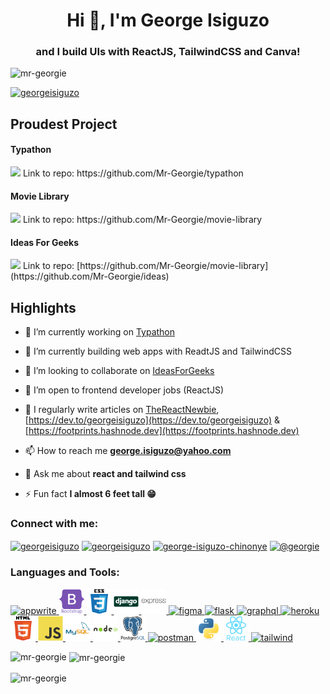 <h1 align="center">Hi 👋, I'm George Isiguzo</h1>
<h3 align="center">and I build UIs with ReactJS, TailwindCSS and Canva!</h3>

<p align="left"> <img src="https://komarev.com/ghpvc/?username=mr-georgie&label=Profile%20views&color=0e75b6&style=flat" alt="mr-georgie" /> </p>

<p align="left"> <a href="https://twitter.com/georgeisiguzo" target="blank"><img src="https://img.shields.io/twitter/follow/georgeisiguzo?logo=twitter&style=for-the-badge" alt="georgeisiguzo" /></a> </p>

## Proudest Project
#### Typathon
<img src="https://user-images.githubusercontent.com/28518667/178255670-6bd264f8-0b85-4489-904e-e36a546457b0.gif" width="600" />
Link to repo: https://github.com/Mr-Georgie/typathon

#### Movie Library
<img src="https://user-images.githubusercontent.com/28518667/176549224-c49fba4c-6607-4bdd-b7e9-3b15b20fb1f2.gif" width="600" />
Link to repo: https://github.com/Mr-Georgie/movie-library

#### Ideas For Geeks
<img src="https://user-images.githubusercontent.com/28518667/178259193-019794a4-e0a8-4678-9e61-dc16e014ad0b.gif" width="600" />
Link to repo: [https://github.com/Mr-Georgie/movie-library](https://github.com/Mr-Georgie/ideas)

## Highlights

- 🔭 I’m currently working on [Typathon](https://github.com/Mr-Georgie/typathon)

- 🌱 I’m currently building web apps with ReadtJS and TailwindCSS

- 👯 I’m looking to collaborate on [IdeasForGeeks](https://github.com/Mr-Georgie/ideas)

- 🤝 I’m open to frontend developer jobs (ReactJS)

- 📝 I regularly write articles on [TheReactNewbie](https://thereactnewbie.xyz/), [https://dev.to/georgeisiguzo](https://dev.to/georgeisiguzo) & [https://footprints.hashnode.dev](https://footprints.hashnode.dev)

- 📫 How to reach me **george.isiguzo@yahoo.com**

- 💬 Ask me about **react and tailwind css**

- ⚡ Fun fact **I almost 6 feet tall 😁**

<h3 align="left">Connect with me:</h3>
<p align="left">
<a href="https://dev.to/georgeisiguzo" target="blank"><img align="center" src="https://raw.githubusercontent.com/rahuldkjain/github-profile-readme-generator/master/src/images/icons/Social/devto.svg" alt="georgeisiguzo" height="30" width="40" /></a>
<a href="https://twitter.com/georgeisiguzo" target="blank"><img align="center" src="https://raw.githubusercontent.com/rahuldkjain/github-profile-readme-generator/master/src/images/icons/Social/twitter.svg" alt="georgeisiguzo" height="30" width="40" /></a>
<a href="https://linkedin.com/in/george-isiguzo-chinonye" target="blank"><img align="center" src="https://raw.githubusercontent.com/rahuldkjain/github-profile-readme-generator/master/src/images/icons/Social/linked-in-alt.svg" alt="george-isiguzo-chinonye" height="30" width="40" /></a>
<a href="https://hashnode.com/@georgie" target="blank"><img align="center" src="https://raw.githubusercontent.com/rahuldkjain/github-profile-readme-generator/master/src/images/icons/Social/hashnode.svg" alt="@georgie" height="30" width="40" /></a>
</p>

<h3 align="left">Languages and Tools:</h3>
<p align="left"> <a href="https://appwrite.io" target="_blank" rel="noreferrer"> <img src="https://www.vectorlogo.zone/logos/appwriteio/appwriteio-icon.svg" alt="appwrite" width="40" height="40"/> </a> <a href="https://getbootstrap.com" target="_blank" rel="noreferrer"> <img src="https://raw.githubusercontent.com/devicons/devicon/master/icons/bootstrap/bootstrap-plain-wordmark.svg" alt="bootstrap" width="40" height="40"/> </a> <a href="https://www.w3schools.com/css/" target="_blank" rel="noreferrer"> <img src="https://raw.githubusercontent.com/devicons/devicon/master/icons/css3/css3-original-wordmark.svg" alt="css3" width="40" height="40"/> </a> <a href="https://www.djangoproject.com/" target="_blank" rel="noreferrer"> <img src="https://raw.githubusercontent.com/devicons/devicon/master/icons/django/django-original.svg" alt="django" width="40" height="40"/> </a> <a href="https://expressjs.com" target="_blank" rel="noreferrer"> <img src="https://raw.githubusercontent.com/devicons/devicon/master/icons/express/express-original-wordmark.svg" alt="express" width="40" height="40"/> </a> <a href="https://www.figma.com/" target="_blank" rel="noreferrer"> <img src="https://www.vectorlogo.zone/logos/figma/figma-icon.svg" alt="figma" width="40" height="40"/> </a> <a href="https://flask.palletsprojects.com/" target="_blank" rel="noreferrer"> <img src="https://www.vectorlogo.zone/logos/pocoo_flask/pocoo_flask-icon.svg" alt="flask" width="40" height="40"/> </a> <a href="https://graphql.org" target="_blank" rel="noreferrer"> <img src="https://www.vectorlogo.zone/logos/graphql/graphql-icon.svg" alt="graphql" width="40" height="40"/> </a> <a href="https://heroku.com" target="_blank" rel="noreferrer"> <img src="https://www.vectorlogo.zone/logos/heroku/heroku-icon.svg" alt="heroku" width="40" height="40"/> </a> <a href="https://www.w3.org/html/" target="_blank" rel="noreferrer"> <img src="https://raw.githubusercontent.com/devicons/devicon/master/icons/html5/html5-original-wordmark.svg" alt="html5" width="40" height="40"/> </a> <a href="https://developer.mozilla.org/en-US/docs/Web/JavaScript" target="_blank" rel="noreferrer"> <img src="https://raw.githubusercontent.com/devicons/devicon/master/icons/javascript/javascript-original.svg" alt="javascript" width="40" height="40"/> </a> <a href="https://www.mysql.com/" target="_blank" rel="noreferrer"> <img src="https://raw.githubusercontent.com/devicons/devicon/master/icons/mysql/mysql-original-wordmark.svg" alt="mysql" width="40" height="40"/> </a> <a href="https://nodejs.org" target="_blank" rel="noreferrer"> <img src="https://raw.githubusercontent.com/devicons/devicon/master/icons/nodejs/nodejs-original-wordmark.svg" alt="nodejs" width="40" height="40"/> </a> <a href="https://www.postgresql.org" target="_blank" rel="noreferrer"> <img src="https://raw.githubusercontent.com/devicons/devicon/master/icons/postgresql/postgresql-original-wordmark.svg" alt="postgresql" width="40" height="40"/> </a> <a href="https://postman.com" target="_blank" rel="noreferrer"> <img src="https://www.vectorlogo.zone/logos/getpostman/getpostman-icon.svg" alt="postman" width="40" height="40"/> </a> <a href="https://www.python.org" target="_blank" rel="noreferrer"> <img src="https://raw.githubusercontent.com/devicons/devicon/master/icons/python/python-original.svg" alt="python" width="40" height="40"/> </a> <a href="https://reactjs.org/" target="_blank" rel="noreferrer"> <img src="https://raw.githubusercontent.com/devicons/devicon/master/icons/react/react-original-wordmark.svg" alt="react" width="40" height="40"/> </a> <a href="https://tailwindcss.com/" target="_blank" rel="noreferrer"> <img src="https://www.vectorlogo.zone/logos/tailwindcss/tailwindcss-icon.svg" alt="tailwind" width="40" height="40"/> </a> </p>

<p><img align="left" src="https://github-readme-stats.vercel.app/api/top-langs?username=mr-georgie&show_icons=true&locale=en&layout=compact" alt="mr-georgie" /></p>

<p>&nbsp;<img align="center" src="https://github-readme-stats.vercel.app/api?username=mr-georgie&show_icons=true&locale=en" alt="mr-georgie" /></p>

<p><img align="center" src="https://github-readme-streak-stats.herokuapp.com/?user=mr-georgie&" alt="mr-georgie" /></p>
